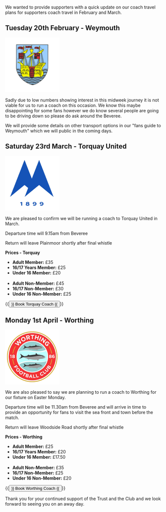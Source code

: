 We wanted to provide supporters with a quick update on our coach travel plans for supporters coach travel in February and March. 

## **Tuesday 20th February - Weymouth**

![Weymouth FC club badge](weymouth.png)

Sadly due to low numbers showing interest in this midweek journey it is not viable for us to run a coach on this occasion. We know this maybe disappointing for some fans however we do know several people are going to be driving down so please do ask around the Beveree.

We will provide some details on other transport options in our "fans guide to Weymouth" which we will public in the coming days. 

## **Saturday 23rd March - Torquay United**

![Torquay United AFC club badge](tufc1.png)

We are pleased to confirm we will be running a coach to Torquay United in March. 

Departure time will 9.15am from Beveree

Return will leave Plainmoor shortly after final whistle

**Prices - Torquay**

- **Adult Member:** £35
- **16/17 Years Member:** £25
- **Under 16 Member:** £20
  <br></br>
- **Adult Non-Member:** £45
- **16/17 Non-Member:** £30
- **Under 16 Non-Member:** £25

{{<button href="https://hampton-richmond-borough-fc-supporters-society-limit.sumupstore.com/product/torquay-united-coach-travel" target="_self">}} Book Torquay Coach {{</button>}}

## **Monday 1st April - Worthing**

![Worthing FC club badge](worthing1.png)

We are also pleased to say we are planning to run a coach to Worthing for our fixture on Easter Monday.

Departure time will be 11.30am from Beveree and will arrive in time to provide an opportunity for fans to visit the sea front and town before the match. 

Return will leave Woodside Road shortly after final whistle

**Prices - Worthing**

- **Adult Member:** £25
- **16/17 Years Member:** £20
- **Under 16 Member:** £17.50
  <br></br>
- **Adult Non-Member:** £35
- **16/17 Non-Member:** £25
- **Under 16 Non-Member:** £20

{{<button href="https://hampton-richmond-borough-fc-supporters-society-limit.sumupstore.com/product/worthing-coach-travel" target="_self">}} Book Worthing Coach {{</button>}}

Thank you for your continued support of the Trust and the Club and we look forward to seeing you on an away day. 
